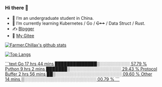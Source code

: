 ### Hi there 👋

- 🔭 I’m an undergraduate student in China.
- 🌱 I’m currently learning Kubernetes / Go / ~~C++~~ / Data Struct / Rust.
- ✍️ [Blogger](https://blog.farmer233.top)
- 🤔 [My Gitee](https://gitee.com/Farmer-chong)


[![Farmer.Chillax's github stats](https://github-readme-stats.vercel.app/api?username=FarmerChillax)](https://github.com/anuraghazra/github-readme-stats)

[![Top Langs](https://github-readme-stats.vercel.app/api/top-langs/?username=FarmerChillax&layout=compact&hide=html,css,javascript)](https://github.com/anuraghazra/github-readme-stats)

<p>
  <a href="https://wakatime.com/@Farmer">
    <picture>
        <!--START_SECTION:waka-->
            ```text
            Go                17 hrs 44 mins  ██████████████▒░░░░░░░░░░   57.79 %
            Python            9 hrs 2 mins    ███████▒░░░░░░░░░░░░░░░░░   29.43 %
            Protocol Buffer   2 hrs 56 mins   ██▒░░░░░░░░░░░░░░░░░░░░░░   09.60 %
            Other             14 mins         ▒░░░░░░░░░░░░░░░░░░░░░░░░   00.79 %
            ```
        <!--END_SECTION:waka-->
    </picture>
  </a>
</p>

<!--
**Farmer-chong/Farmer-chong** is a ✨ _special_ ✨ repository because its `README.md` (this file) appears on your GitHub profile.

Here are some ideas to get you started:

- 🔭 I’m currently working on ...
- 🌱 I’m currently learning ...
- 👯 I’m looking to collaborate on ...
- 🤔 I’m looking for help with ...
- 💬 Ask me about ...
- 📫 How to reach me: ...
- 😄 Pronouns: ...
- ⚡ Fun fact: ...
-->
